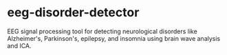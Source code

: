 # eeg-disorder-detector
EEG signal processing tool for detecting neurological disorders like Alzheimer's, Parkinson's, epilepsy, and insomnia using brain wave analysis and ICA.

